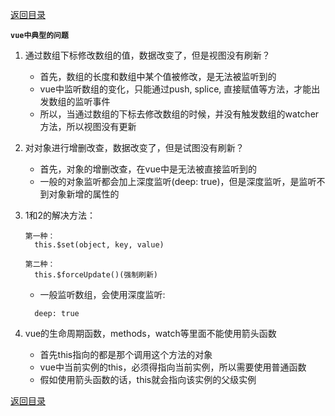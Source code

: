 [返回目录](../vue框架常用知识点.md)

**` vue中典型的问题 `**

1. 通过数组下标修改数组的值，数据改变了，但是视图没有刷新？
    - 首先，数组的长度和数组中某个值被修改，是无法被监听到的
    - vue中监听数组的变化，只能通过push, splice, 直接赋值等方法，才能出发数组的监听事件
    - 所以，当通过数组的下标去修改数组的时候，并没有触发数组的watcher方法，所以视图没有更新
    
  
2. 对对象进行增删改查，数据改变了，但是试图没有刷新？
    - 首先，对象的增删改查，在vue中是无法被直接监听到的
    - 一般的对象监听都会加上深度监听(deep: true)，但是深度监听，是监听不到对象新增的属性的


3. 1和2的解决方法：
    ```
    第一种：
      this.$set(object, key, value)

    第二种：
      this.$forceUpdate()(强制刷新)
    ```
    - 一般监听数组，会使用深度监听: 
    ```
      deep: true
    ```

4. vue的生命周期函数，methods，watch等里面不能使用箭头函数
    - 首先this指向的都是那个调用这个方法的对象
    - vue中当前实例的this，必须得指向当前实例，所以需要使用普通函数
    - 假如使用箭头函数的话，this就会指向该实例的父级实例
    

[返回目录](../vue框架常用知识点.md)
